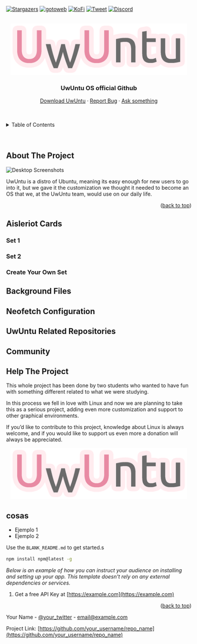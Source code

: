 <!-- Shields -->
[![Stargazers][stars-shield]][stars-url]
[![gotoweb][gotoweb-shield]][gotoweb-url]
[![KoFi][kofi-shield]][kofi-url]
[![Tweet][tweet-shield]][tweet-url]
[![Discord][discord-shield]][discord-url]

<!-- PROJECT LOGO -->
<br id="readme-top"/>
<div align="center">
  <a href="https://github.com/othneildrew/Best-README-Template">
    <img src=".readmeimgs/logo.png" alt="UwUntu Logo" width="480">
  </a>

  <h3 align="center">UwUntu OS official Github</h3>

  <p align="center">
    <a href="https://uwuntuos.site">Download UwUntu</a>
    ·
    <a href="https://bugs.launchpad.net/uwuntu">Report Bug</a>
    ·
    <a href="https://answers.launchpad.net/uwuntu">Ask something</a>
  </p>
</div>


<br />
<br />
<!-- TABLE OF CONTENTS -->
<details>
  <summary>Table of Contents</summary>
  <ol>
    <li>
      <a href="#about-the-project">About The Project</a>
    </li>
    <li>
      <a href="#aisleriot-cards">Aisleriot Cards</a>
      <ul>
        <li><a href="#set-1">Set 1</a></li>
        <li><a href="#set-2">Set 2</a></li>
        <li><a href="#create-your-own-set">Create Your Own Set</a></li>
      </ul>
    </li>
    <li><a href="#background-files">Background Files</a></li>
    <li><a href="#neofetch-configuration">Neofetch Configuration</a></li>
    <li><a href="#uwuntu-related-repositories">UwUntu Related Repositories</a></li>
    <li><a href="#community">Community</a></li>
    <li><a href="#help-the-project">Help The Project</a></li>
  </ol>
</details>
<br />
<br />

<!-- ABOUT THE PROJECT -->
## About The Project
<img src=".readmeimgs/desktops.gif" alt="Desktop Screenshots">

<p>UwUntu is a distro of Ubuntu, meaning its easy enough for new users to go into it, but we gave it the customization we thought it needed to become an OS that we, at the UwUntu team, would use on our daily life.</p>

<p align="right">(<a href="#readme-top">back to top</a>)</p>

<!-- Aisleriot Cards -->
## Aisleriot Cards
### Set 1
### Set 2
### Create Your Own Set
<!-- Background Files -->
## Background Files
<!-- Neofetch Configuration -->
## Neofetch Configuration
<!-- UwUntu Related Repositories -->
## UwUntu Related Repositories
<!-- Community -->
## Community
<!-- Help The Project -->
## Help The Project

<p>
This whole project has been done by two students who wanted to have fun with something different related to what we were studying.
</p>
<p>
In this process we fell in love with Linux and now we are planning to take this as a serious project, adding even more customization and support to other graphical environments.
</p>
<p>
If you’d like to contribute to this project, knowledge about Linux is always welcome, and if you would like to support us even more a donation will always be appreciated.
</p>

<div align="center">
  <a href="https://github.com/othneildrew/Best-README-Template">
    <img src=".readmeimgs/logo.png" alt="UwUntu Logo" width="480">
  </a>
</div>



## cosas

* Ejemplo 1
* Ejemplo 2

Use the `BLANK_README.md` to get started.s

  ```sh
  npm install npm@latest -g
  ```

_Below is an example of how you can instruct your audience on installing and setting up your app. This template doesn't rely on any external dependencies or services._

1. Get a free API Key at [https://example.com](https://example.com)

<p align="right">(<a href="#readme-top">back to top</a>)</p>

Your Name - [@your_twitter](https://twitter.com/your_username) - email@example.com

Project Link: [https://github.com/your_username/repo_name](https://github.com/your_username/repo_name)













<!-- SHORTCUTS -->

<!-- SHIELDS LINKS -->
<!--GITHUB STARS-->
[stars-shield]: https://img.shields.io/github/stars/Duxi4/UwUntu?style=for-the-badge&logo=Linux&logoColor=C689C6&color=FFABE1
[stars-url]: https://github.com/Duxi4/UwUntu/stargazers

<!--UWUNTUOS.SITE-->
[gotoweb-shield]: https://img.shields.io/badge/UwUntu%20Website-hi?style=for-the-badge&logo=Internet%20Explorer&logoColor=C689C6&color=FFABE1
[gotoweb-url]: https://uwuntuos.site

<!--KO-FI-->
[kofi-shield]: https://img.shields.io/badge/Buy%20us%20a%20cofee-KoFi?style=for-the-badge&logo=KoFi&logoColor=C689C6&color=FFABE1
[kofi-url]: https://ko-fi.com/uwuntu

<!-- Tweet about us-->
[tweet-shield]: https://img.shields.io/badge/Tweet%20about%20us-hi?style=for-the-badge&logo=Twitter&logoColor=C689C6&color=FFABE1
[tweet-url]: https://bit.ly/380p4nL

<!--Discord server -->
[discord-shield]:https://img.shields.io/badge/Join%20our%20discord-hi?style=for-the-badge&logo=Discord&logoColor=C689C6&color=FFABE1
[discord-url]:https://discord.gg/US38bG9n8c


<!-- About The Project --> 



[product-screenshot]: images/screenshot.png
[Next.js]: https://img.shields.io/badge/next.js-000000?style=for-the-badge&logo=nextdotjs&logoColor=white
[Next-url]: https://nextjs.org/
[React.js]: https://img.shields.io/badge/React-20232A?style=for-the-badge&logo=react&logoColor=61DAFB
[React-url]: https://reactjs.org/
[Vue.js]: https://img.shields.io/badge/Vue.js-35495E?style=for-the-badge&logo=vuedotjs&logoColor=4FC08D
[Vue-url]: https://vuejs.org/
[Angular.io]: https://img.shields.io/badge/Angular-DD0031?style=for-the-badge&logo=angular&logoColor=white
[Angular-url]: https://angular.io/
[Svelte.dev]: https://img.shields.io/badge/Svelte-4A4A55?style=for-the-badge&logo=svelte&logoColor=FF3E00
[Svelte-url]: https://svelte.dev/
[Laravel.com]: https://img.shields.io/badge/Laravel-FF2D20?style=for-the-badge&logo=laravel&logoColor=white
[Laravel-url]: https://laravel.com
[Bootstrap.com]: https://img.shields.io/badge/Bootstrap-563D7C?style=for-the-badge&logo=bootstrap&logoColor=white
[Bootstrap-url]: https://getbootstrap.com
[JQuery.com]: https://img.shields.io/badge/jQuery-0769AD?style=for-the-badge&logo=jquery&logoColor=white
[JQuery-url]: https://jquery.com 